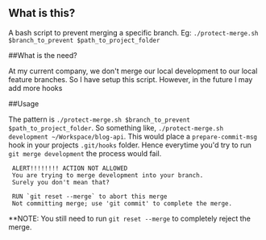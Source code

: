 ## What is this?

A bash script to prevent merging a specific branch. Eg: `./protect-merge.sh $branch_to_prevent $path_to_project_folder`

##What is the need?

At my current company, we don't merge our local development to our local feature branches. So I have setup this script. However, in the future I may add more hooks


##Usage

The pattern is `./protect-merge.sh $branch_to_prevent $path_to_project_folder`. So something like, `./protect-merge.sh development ~/Workspace/blog-api`.
This would place a `prepare-commit-msg` hook in your projects `.git/hooks` folder. Hence everytime you'd try to run `git merge development` the process would fail.

```
 ALERT!!!!!!!! ACTION NOT ALLOWED
 You are trying to merge development into your branch.
 Surely you don't mean that?

 RUN `git reset --merge` to abort this merge
 Not committing merge; use 'git commit' to complete the merge.
```

**NOTE: You still need to run `git reset --merge` to completely reject the merge.
